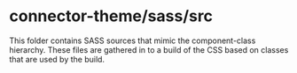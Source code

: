 # connector-theme/sass/src

This folder contains SASS sources that mimic the component-class hierarchy. These files
are gathered in to a build of the CSS based on classes that are used by the build.
